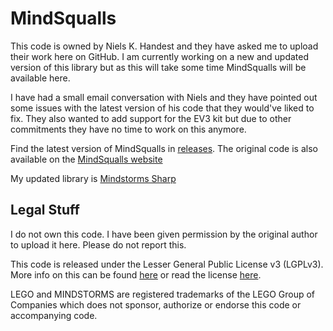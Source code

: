 # MindSqualls
This code is owned by Niels K. Handest and they have asked me to upload their work here
on GitHub. I am currently working on a new and updated version of this library but
as this will take some time MindSqualls will be available here.

I have had a small email conversation with Niels and they have pointed out some issues
with the latest version of his code that they would've liked to fix. They also
wanted to add support for the EV3 kit but due to other commitments they have no time to
work on this anymore.

Find the latest version of MindSqualls in [releases](https://github.com/NybbleLynx/MindSqualls/releases). The original code is also
available on the [MindSqualls website](http://www.mindsqualls.net/)

My updated library is [Mindstorms Sharp](https://github.com/NybbleLynx/MindstormsSharp/)

## Legal Stuff
I do not own this code. I have been given permission by the original author to upload
it here. Please do not report this.

This code is released under the Lesser General Public License v3 (LGPLv3). More
info on this can be found [here](https://choosealicense.com/licenses/) or read the license [here](LICENSE).

LEGO and MINDSTORMS are registered trademarks of the LEGO Group of Companies which
does not sponsor, authorize or endorse this code or accompanying code.
